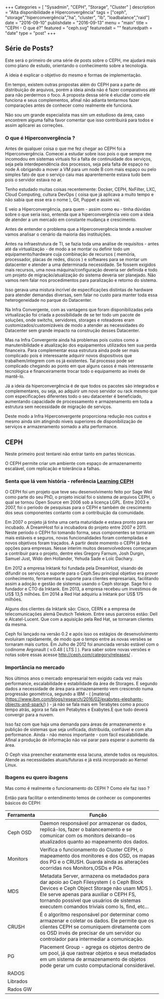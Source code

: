 +++
Categories = [
	"Sysadmin", 
	"CEPH",
	"Storage",
        "Cluster"
]
description = "Alta disponibilidade e Hiperconvergência"
tags = ["ceph", "storage","hiperconvergência","ha", "cluster", "lb", "loadbalance","raid"]
date = "2016-09-10"
publishdate = "2016-09-13"
menu = "main"
title = "CEPH - O que é?"
featured = "ceph.svg"
featuredalt = ""
featuredpath = "date"
type = "post"
+++


## Série de Posts?

 Este será o primeiro de uma série de posts sobre o CEPH, me ajudará mais como plano de estudo, orientando o conhecimento sobre a tecnologia.

 A ideia é explicar o objetivo do mesmo e formas de implementação.

 Em tempo, existem outras propostas além do CEPH para a parte de distribuição de arquivos, porém a ideia ainda não é fazer comparativos até para não perdermos o foco. A proposta dessa série é elucidar como ele funciona e seus complementos, afinal não adianta tentarmos fazer comparações antes de conhecer como realmente ele funciona. 

 Não sou um grande especialista mas sim um estudioso da área, caso encontrem alguma falha favor comentar que isso contribuirá para todos e assim aplicarei as correções.
 
### O que é Hiperconvergência ?

Antes de qualquer coisa o que me fez chegar ao CEPH foi a Hiperconvergência. Comecei a estudar sobre isso pois o que sempre me incomodou em sistemas virtuais foi a falta de continuidade dos serviços, seja pela interdependência dos processos, seja pela falta de espaço no node A obrigando a mover a VM para um node B com mais espaço ou pelo simples fato de que o serviço caiu mas aparentemente estava tudo bem pois o servidor estava no ar.

Tenho estudado muitas coisas recentemente: Docker, CEPH, NxFilter, LXC, Cloud Computing, cultura DevOps ( coisa que já aplicava a muito tempo e não sabia que esse era o nome ), Git, Puppet e assim vai.

E veio a Hiperconvergência, para quem - assim como eu - tinha dúvidas sobre o que seria isso, entenda que a hiperconvergência veio com a ideia de atender a um mercado em constante mudança e crescimento.

Antes de entender o problema que a Hiperconvergência tende a resolver vamos analisar o cenário da maioria das instituições.

Antes na infraestrutura de TI, se fazia toda uma análise de requisitos - antes até da virtualização - de modo a se montar ou definir todo um equipamento/hardware cuja combinação de recursos ( memória, processador, placas de redes, discos ) e softwares para se montar um datacenter e atender a uma determinada necessidade. Se fossem exigidos mais recursos, uma nova máquina/configuração deveria ser definida e todo um projeto de migração/atualização do sistema deveria ser planejado. Não vamos nem falar nos procedimentos para paralização e retorno do sistema.

Isso gerava uma mistura incrível de especificações distintas de hardware para atender demandas diversas, sem falar no custo para manter toda essa heterogeneidade no parque do Datacenter.

Na Infra Convergente, com as vantagens que foram disponibilizadas pela virtualização foi criada a possibilidade de se ter todo um pacote de soluções, onde switchs, servidores, storages e roteadores eram customizados/customizáveis de modo a atender as necessidades do Datacenter sem grande impacto na construção desses Datacenter.

Mas na Infra Convergente ainda há problemas pois custos como a manutenibilidade e atualização dos equipamentos utilizados tem sua perda financeira. Para complementar essa estrutura ainda pode ser mais complicado pois é interessante adquirir novos dispositivos que trabalhem/integrem com os já existentes. Tal processo pode ser complicado chegando ao ponto em que alguns casos é mais interessante tecnológica e financeiramente trocar todo o equipamento ao invés de mantê-lo.

Já a ideia da hiperconvergência é de que todos os pacotes são integrados e complementares, ou seja, ao adquirir um novo servidor ou rack mesmo que com especificações diferentes todo o seu datacenter é beneficiado, aumentando capacidade de processamento e armazenamento em toda a estrutura sem necessidade de migração de serviços.

Deste modo a Infra Hiperconvergente proporciona redução nos custos e mesmo ainda sim atingindo níveis superiores de disponibilização de serviços e armazenamento somado a alta performance.

## CEPH

Neste primeiro post tentarei não entrar tanto em partes técnicas.

O CEPH permite criar um ambiente com espaço de armazenamento escalável, com replicação e tolerância a falhas.

### Senta que lá vem história - referência [Learning CEPH]( http://www.livrariacultura.com.br/p/learning-ceph-86944824 )

 O CEPH foi um projeto que teve seu desenvolvimento feito por Sage Weil como parte do seu PhD, o projeto inicial foi o sistema de arquivos CEPH, o qual se tornou Open Source em 2006 sob a licença LGPL. Entre 2003 e 2007, foi o período de pesquisas para o CEPH e também de crescimento dos seus componentes contanto com a contribuição da comunidade.

 Em 2007 o projeto já tinha uma certa maturidade e estava pronto para ser incubado. A DreamHost foi a incubadora do projeto entre 2007 e 2011. Neste período o CEPH foi tomando forma, seus componentes se tornaram mais estáveis e seguros, novas funcionalidades foram contempladas e novos objetivos foram traçados. A partir deste momento o CEPH já tinha opções para empresas. Nesse interim muitos desenvolvedores começaram a contribuir para o projeto, dentre eles Gregory Farnum, Josh Durgin, Samuel Just, Wido den Hollander, Yehuda Sade e Loïc Dachary. 

 Em 2012 a empresa Inktank foi fundada pela DreamHost, visando de difundir os serviços e suporte para o Ceph.Seu principal objetivo era prover conhecimento, ferramentas e suporte para clientes empresariais, facilitando assim a adoção e gestão de sistemas usando o Ceph storage. Sage foi o fundador e CTO da Inktank. Em 2013, a empresa recebeu um investimos de US$ 13,5 milhões. Em 2014 a Red Hat adquiriu a Inktank por US$ 175 milhões. 

 Alguns dos clientes da Inktank são: Cisco, CERN e a empresa de telecomunicações alemã Deutsch Telekom. Entre seus parceiros estão: Dell e Alcatel-Lucent. Que com a aquisição pela Red Hat, se tornaram clientes da mesma.

 Ceph foi lançado na versão 0.2 e após isso os estágios de desenvolvimento evoluíram rapidamente, de modo que o tempo entre as novas versões se tornaram mais curtos. Em Julho de 2012 foi anunciada versão estável com o codinome Argonault ( v.0.48 [ LTS ]  ). Para saber sobre novas versões e notas sobre essas acesse http://ceph.com/category/releases/ .

### Importância no mercado

  Nos últimos anos o mercado empresarial tem exigido cada vez mais performance, escalabilidade e estabilidade da área de Storages. E segundo dados a necessidade de área para armazenamento vem crescendo numa progressão geométrica, segundo a IBM - ( [matéria] (https://www.ibm.com/blogs/research/2016/02/exabytes-elephants-objects-and-spark/) ) - já não se fala mais em Terabytes como a pouco tempo atrás, agora se fala em Petabytes e Exabytes.E que tudo deverá convergir para a nuvem.

  Isso faz com que haja uma demanda para áreas de armazenamento e publição de sistemas que seja unificada, distribuída, confiável e com alta performance. Ainda - não menos importante - com fácil escalabilidade. Afinal a produção de informação não vai parar para esperar o aumento da área.

  O Ceph visa preencher exatamente essa lacuna, atende todos os requisitos. Atende as necessidades atuais/futuras e já está incorporado ao Kernel Linux.


### Ibagens eu quero ibagens

  Mas como é realmente o funcionamento do CEPH ? Como ele faz isso ?
 
  Então para facilitar o entendimento temos de conhecer os componentes básicos do CEPH:

Ferramenta | Função
----------- | ----------------------------------------------------------------------------------------------------
Ceph OSD   | Daemon responsável por armazenar os dados, replicá-los, fazer o balanceamento e se comunicar com os monitors deixando-os atualizados quanto ao mapeamento dos dados.
Monitors   | Verifica o funcionamento do Cluster CEPH, o mapeamento dos monitores e dos OSD, os mapas dos PG e o CRUSH. Guarda ainda as alterações ocorridas nos Monitors,OSDs e PGs.
MDS | Metadata Server, armazena os metadados para dar apoio ao Ceph Filesystem ( o Ceph Block Devices e Ceph Object Storage não usam MDS ). Ele serve apenas para auxiliar o CEPH FS, tornando possível que usuários de sistemas executem comandos triviais como ls, find, etc...
CRUSH | É o algoritmo responsável por determinar como armazenar e coletar os dados. Ele permite que os clientes CEPH se comuniquem diretamente com os OSD invés de precisar de um servidor ou controlador para intermediar a comunicação.
PG | Placement Group - agrega os objetos dentro de um pool, já que rastrear objetos e seus metadados em um sistema de armazenamento de objetos pode gerar um custo computacional considerável. 
RADOS |
Librados |
Rados GW |
